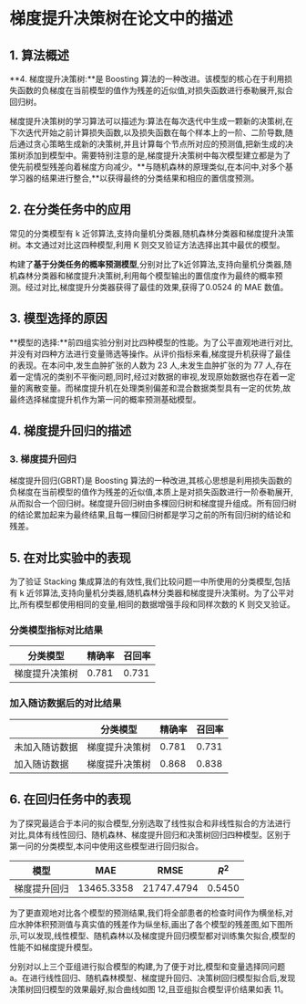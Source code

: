 # 梯度提升决策树在论文中的描述

## 1. 算法概述

**4. 梯度提升决策树:**是 Boosting 算法的一种改进。该模型的核心在于利用损失函数的负梯度在当前模型的值作为残差的近似值,对损失函数进行泰勒展开,拟合回归树。

梯度提升决策树的学习算法可以描述为:算法在每次迭代中生成一颗新的决策树,在下次迭代开始之前计算损失函数,以及损失函数在每个样本上的一阶、二阶导数,随后通过贪心策略生成新的决策树,并且计算每个节点所对应的预测值,把新生成的决策树添加到模型中。需要特别注意的是,梯度提升决策树中每次模型建立都是为了使先前模型残差向着梯度方向减少。**与随机森林的原理类似,在本问中,对多个基学习器的结果进行整合,**以获得最终的分类结果和相应的置信度预测。

## 2. 在分类任务中的应用

常见的分类模型有 k 近邻算法,支持向量机分类器,随机森林分类器和梯度提升决策树。本文通过对比这四种模型,利用 K 则交叉验证方法选择出其中最优的模型。

构建了**基于分类任务的概率预测模型**,分别对比了k近邻算法,支持向量机分类器,随机森林分类器和梯度提升决策树,利用每个模型输出的置信度作为最终的概率预测。经过对比,梯度提升分类器获得了最佳的效果,获得了0.0524 的 MAE 数值。

## 3. 模型选择的原因

**模型的选择:**前四组实验分别对比四种模型的性能。为了公平直观地进行对比,并没有对四种方法进行变量筛选等操作。从评价指标来看,梯度提升机获得了最佳的表现。在本问中,发生血肿扩张的人数为 23 人,未发生血肿扩张的为 77 人,存在着一定情况的类别不平衡问题,同时,经过对数据的审视,发现原始数据也存在着一定量的离散变量。而梯度提升机在处理类别偏差和混合数据类型具有一定的优势,故最终选择梯度提升机作为第一问的概率预测基础模型。

## 4. 梯度提升回归的描述

### 3. 梯度提升回归

梯度提升回归(GBRT)是 Boosting 算法的一种改进,其核心思想是利用损失函数的负梯度在当前模型的值作为残差的近似值,本质上是对损失函数进行一阶泰勒展开,从而拟合一个回归树。梯度提升回归树由多棵回归树和梯度提升组成。所有回归树的结论累加起来为最终结果,且每一棵回归树都是学习之前的所有回归树的结论和残差。

## 5. 在对比实验中的表现

为了验证 Stacking 集成算法的有效性,我们比较问题一中所使用的分类模型,包括有 k 近邻算法,支持向量机分类器,随机森林分类器和梯度提升决策树。为了公平对比,所有模型都使用相同的变量,相同的数据增强手段和同样次数的 K 则交叉验证。

### 分类模型指标对比结果

| 分类模型     | 精确率   | 召回率   |
|----------|-------|-------|
| 梯度提升决策树  | 0.781 | 0.731 |

### 加入随访数据后的对比结果

|         | 分类模型     | 精确率   | 召回率   |
|---------|----------|-------|-------|
| 未加入随访数据 | 梯度提升决策树  | 0.781 | 0.731 |
| 加入随访数据  | 梯度提升决策树  | 0.868 | 0.838 |

## 6. 在回归任务中的表现

为了探究最适合于本问的拟合模型,分别选取了线性拟合和非线性拟合的方法进行对比,具体有线性回归、随机森林、梯度提升回归和决策树回归四种模型。区别于第一问的分类模型,本问中使用这些模型进行回归拟合。

| 模型     | MAE        | RMSE       | $R^2$  |
|--------|------------|------------|--------|
| 梯度提升回归 | 13465.3358 | 21747.4794 | 0.5450 |

为了更直观地对比各个模型的预测结果,我们将全部患者的检查时间作为横坐标,对应水肿体积预测值与真实值的残差作为纵坐标,画出了各个模型的残差图,如下图所示,可以发现,线性模型、随机森林以及梯度提升回归模型都对训练集欠拟合,模型的性能不如梯度提升模型。

分别对以上三个亚组进行拟合模型的构建,为了便于对比,模型和变量选择同问题 a。在进行线性回归、随机森林模型、梯度提升回归、决策树回归模型拟合后,发现决策树回归模型的效果最好,拟合曲线如图 12,且亚组拟合模型评价结果如表 11。 